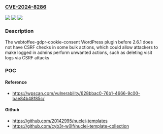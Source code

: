 ### [CVE-2024-8286](https://cve.mitre.org/cgi-bin/cvename.cgi?name=CVE-2024-8286)
![](https://img.shields.io/static/v1?label=Product&message=webtoffee-gdpr-cookie-consent&color=blue)
![](https://img.shields.io/static/v1?label=Version&message=0%3C%202.6.1%20&color=brighgreen)
![](https://img.shields.io/static/v1?label=Vulnerability&message=CWE-352%20Cross-Site%20Request%20Forgery%20(CSRF)&color=brighgreen)

### Description

The webtoffee-gdpr-cookie-consent WordPress plugin before 2.6.1 does not have CSRF checks in some bulk actions, which could allow attackers to make logged in admins perform unwanted actions, such as deleting visit logs via CSRF attacks

### POC

#### Reference
- https://wpscan.com/vulnerability/628bbac0-76b1-4666-9c00-bae84b48f85c/

#### Github
- https://github.com/20142995/nuclei-templates
- https://github.com/cyb3r-w0lf/nuclei-template-collection

